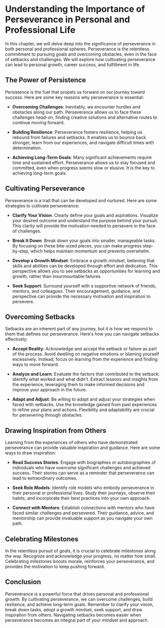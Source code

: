 Understanding the Importance of Perseverance in Personal and Professional Life
==========================================================================================

In this chapter, we will delve deep into the significance of perseverance in both personal and professional spheres. Perseverance is the relentless commitment to pursuing goals and overcoming obstacles, even in the face of setbacks and challenges. We will explore how cultivating perseverance can lead to personal growth, career success, and fulfillment in life.

The Power of Persistence
------------------------

Persistence is the fuel that propels us forward on our journey toward success. Here are some key reasons why perseverance is essential:

* **Overcoming Challenges**: Inevitably, we encounter hurdles and obstacles along our path. Perseverance allows us to face these challenges head-on, finding creative solutions and alternative routes to continue moving forward.

* **Building Resilience**: Perseverance fosters resilience, helping us rebound from failures and setbacks. It enables us to bounce back stronger, learn from our experiences, and navigate difficult times with determination.

* **Achieving Long-Term Goals**: Many significant achievements require time and sustained effort. Perseverance allows us to stay focused and committed, even when progress seems slow or elusive. It is the key to achieving long-term goals.

Cultivating Perseverance
------------------------

Perseverance is a trait that can be developed and nurtured. Here are some strategies to cultivate perseverance:

* **Clarify Your Vision**: Clearly define your goals and aspirations. Visualize your desired outcome and understand the purpose behind your pursuit. This clarity will provide the motivation needed to persevere in the face of challenges.

* **Break It Down**: Break down your goals into smaller, manageable tasks. By focusing on these bite-sized pieces, you can make progress step-by-step, which helps maintain momentum and prevents overwhelm.

* **Develop a Growth Mindset**: Embrace a growth mindset, believing that skills and abilities can be developed through effort and dedication. This perspective allows you to see setbacks as opportunities for learning and growth, rather than insurmountable failures.

* **Seek Support**: Surround yourself with a supportive network of friends, mentors, and colleagues. Their encouragement, guidance, and perspective can provide the necessary motivation and inspiration to persevere.

Overcoming Setbacks
-------------------

Setbacks are an inherent part of any journey, but it is how we respond to them that defines our perseverance. Here's how you can navigate setbacks effectively:

* **Accept Reality**: Acknowledge and accept the setback or failure as part of the process. Avoid dwelling on negative emotions or blaming yourself excessively. Instead, focus on learning from the experience and finding ways to move forward.

* **Analyze and Learn**: Evaluate the factors that contributed to the setback. Identify what worked and what didn't. Extract lessons and insights from the experience, leveraging them to make informed decisions and improve your approach in the future.

* **Adapt and Adjust**: Be willing to adapt and adjust your strategies when faced with setbacks. Use the knowledge gained from past experiences to refine your plans and actions. Flexibility and adaptability are crucial for persevering through obstacles.

Drawing Inspiration from Others
-------------------------------

Learning from the experiences of others who have demonstrated perseverance can provide valuable inspiration and guidance. Here are some ways to draw inspiration:

* **Read Success Stories**: Engage with biographies or autobiographies of individuals who have overcome significant challenges and achieved success. Their stories can serve as a reminder that perseverance can lead to extraordinary outcomes.

* **Seek Role Models**: Identify role models who embody perseverance in their personal or professional lives. Study their journeys, observe their habits, and incorporate their best practices into your own approach.

* **Connect with Mentors**: Establish connections with mentors who have faced similar challenges and persevered. Their guidance, advice, and mentorship can provide invaluable support as you navigate your own path.

Celebrating Milestones
----------------------

In the relentless pursuit of goals, it is crucial to celebrate milestones along the way. Recognize and acknowledge your progress, no matter how small. Celebrating milestones boosts morale, reinforces your perseverance, and provides the motivation to keep pushing forward.

Conclusion
----------

Perseverance is a powerful force that drives personal and professional growth. By cultivating perseverance, we can overcome challenges, build resilience, and achieve long-term goals. Remember to clarify your vision, break down tasks, adopt a growth mindset, seek support, and draw inspiration from others. Navigating setbacks becomes easier when perseverance becomes an integral part of your mindset and approach.
